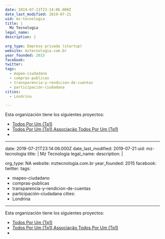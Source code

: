 ```yaml
---
date: 2019-07-21T23:14:06.000Z
date_last_modified: 2019-07-21
uid: mz-tecnologia
title: |
  Mz Tecnologia
legal_name: 
description: |
  
org_type: Empresa privada (startup)
website: mztecnologia.com.br
year_founded: 2015
facebook: 
twitter: 
tags:
  - mapeo-ciudadano
  - compras-publicas
  - transparencia-y-rendicion-de-cuentas
  - participación-ciudadana
cities: 
  - Londrina

---
```


Esta organización tiene los siguientes proyectos:

- [Todos Por Um (Tp1)](/proyectos/todos-por-um-tp1)
- [Todos Por Um (Tp1),Associação Todos Por Um  (Tp1)](/proyectos/todos-por-um-tp1,associacão-todos-por-um-tp1)
- [](/proyectos/associacão-todos-por-um-tp1)
---
date: 2019-07-21T23:14:06.000Z
date_last_modified: 2019-07-21
uid: mz-tecnologia
title: |
  Mz Tecnologia
legal_name: 
description: |
  
org_type: NA
website: mztecnologia.com.br
year_founded: 2015
facebook: 
twitter: 
tags:
  - mapeo-ciudadano
  - compras-publicas
  - transparencia-y-rendicion-de-cuentas
  - participación-ciudadana
cities: 
  - Londrina

---

Esta organización tiene los siguientes proyectos:

- [Todos Por Um (Tp1)](/proyectos/todos-por-um-tp1)
- [Todos Por Um (Tp1),Associação Todos Por Um  (Tp1)](/proyectos/todos-por-um-tp1,associacão-todos-por-um-tp1)
- [](/proyectos/associacão-todos-por-um-tp1)
